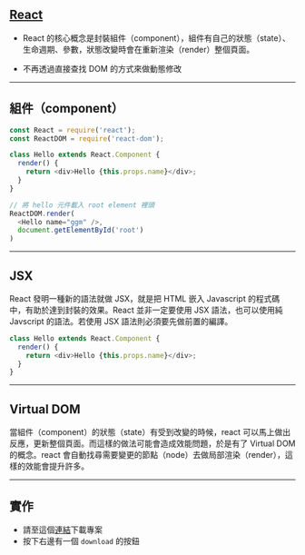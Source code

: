 ## [React](https://facebook.github.io/react/)

* React 的核心概念是封裝組件（component），組件有自己的狀態（state）、生命週期、參數，狀態改變時會在重新渲染（render）整個頁面。

* 不再透過直接查找 DOM 的方式來做動態修改


---

## 組件（component）

```javascript
const React = require('react');
const ReactDOM = require('react-dom');

class Hello extends React.Component {
  render() {
    return <div>Hello {this.props.name}</div>;
  }
}

// 將 hello 元件載入 root element 裡頭
ReactDOM.render(
  <Hello name="ggm" />,
  document.getElementById('root')
)
```

---

## JSX
React 發明一種新的語法就做 JSX，就是把 HTML 嵌入 Javascript 的程式碼中，有助於達到封裝的效果。React 並非一定要使用 JSX 語法，也可以使用純 Javscript 的語法。若使用 JSX 語法則必須要先做前置的編譯。

```javascript
class Hello extends React.Component {
  render() {
    return <div>Hello {this.props.name}</div>;
  }
}
```

---

## Virtual DOM
當組件（component）的狀態（state）有受到改變的時候，react 可以馬上做出反應，更新整個頁面。而這樣的做法可能會造成效能問題，於是有了 Virtual DOM 的概念。react 會自動找尋需要變更的節點（node）去做局部渲染（render），這樣的效能會提升許多。

---

## 實作
 * 請至這個[連結](https://github.com/ntu-csie-train/place-spot/tree/starter)下載專案
 * 按下右邊有一個 `download` 的按鈕